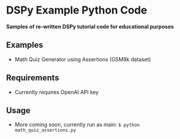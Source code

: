 # DSPy Example Python Code

**Samples of re-written DSPy tutorial code for educational purposes**

## Examples

- Math Quiz Generator using Assertions (GSM8k dataset)

## Requirements

- Currently requires OpenAI API key

## Usage

- More coming soon, currently run as main:
```$ python math_quiz_assertions.py```
